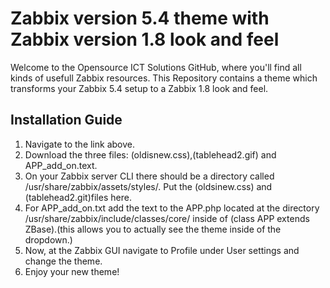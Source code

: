 # Zabbix version 5.4 theme with Zabbix version 1.8 look and feel

Welcome to the Opensource ICT Solutions GitHub, where you'll find all kinds of usefull Zabbix resources. This Repository contains a theme which transforms your Zabbix 5.4 setup to a Zabbix 1.8 look and feel.

## Installation Guide

1. Navigate to the link above.
2. Download the three files: (oldisnew.css),(tablehead2.gif) and APP_add_on.text.
3. On your Zabbix server CLI there should be a directory called /usr/share/zabbix/assets/styles/. Put the (oldsinew.css) and (tablehead2.git)files here.
4. For APP_add_on.txt add the text to the APP.php located at the directory /usr/share/zabbix/include/classes/core/ inside of (class APP extends ZBase).(this allows you to actually see the theme inside of the dropdown.)
5. Now, at the Zabbix GUI navigate to Profile under User settings and change the theme.
6. Enjoy your new theme! 

